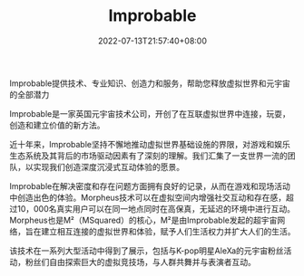 ﻿---
weight: 
title: "Improbable"
description: "Improbable delivers technology, expertise, creativity and services to help you unleash the full potential of virtual worlds and the metaverse"
date: 2022-07-13T21:57:40+08:00
lastmod: 2022-07-13T16:45:40+08:00
draft: false
authors: ["MineW"]
featuredImage: "269.png"
link: "https://www.improbable.io/"
tags: ["Improbable","开发者服务"]
categories: ["navigation"]
navigation: ["开发者服务"]
lightgallery: true
toc: true
pinned: false
recommend: false
recommend1: false
---
Improbable提供技术、专业知识、创造力和服务，帮助您释放虚拟世界和元宇宙的全部潜力

Improbable是一家英国元宇宙技术公司，开创了在互联虚拟世界中连接，玩耍，创造和建立价值的新方法。

近十年来，Improbable坚持不懈地推动虚拟世界基础设施的界限，对游戏和娱乐生态系统及其背后的市场驱动因素有了深刻的理解。我们汇集了一支世界一流的团队，以实现我们创造深度沉浸式互动体验的愿景。

Improbable在解决密度和存在问题方面拥有良好的记录，从而在游戏和现场活动中创造出色的体验。Morpheus技术可以在虚拟空间内增强社交互动和存在感，超过10，000名真实用户可以在同一地点同时在高保真，无延迟的环境中进行互动。Morpheus也是M²（MSquared）的核心，M²是由Improbable发起的超宇宙网络，旨在建立相互连接的虚拟世界和体验，赋予人们生活权力并扩大人们的生活。

该技术在一系列大型活动中得到了展示，包括与K-pop明星AleXa的元宇宙粉丝活动，粉丝们自由探索巨大的虚拟竞技场，与人群共舞并与表演者互动。